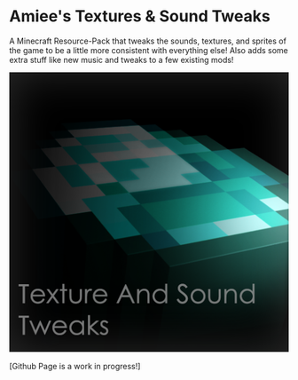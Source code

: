 # Amiee's Textures & Sound Tweaks
A Minecraft Resource-Pack that tweaks the sounds, textures, and sprites of the game to be a little more consistent with everything else! Also adds some extra stuff like new music and tweaks to a few existing mods!

![Amiee's T&ST](Art-And-Misc/placeholder.png)

[Github Page is a work in progress!]